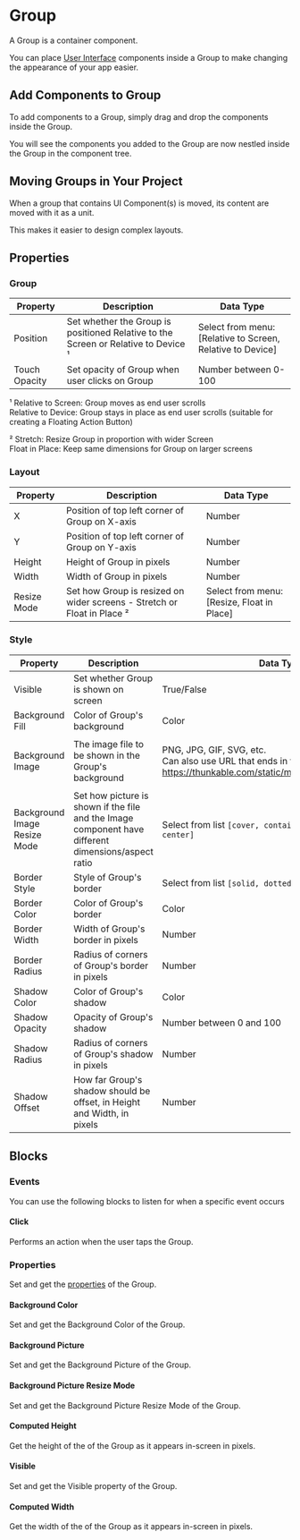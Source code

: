 # Group

A Group is a container component.

You can place [User Interface](ui-components.md) components inside a Group to make changing the appearance of your app easier.

## Add Components to Group

To add components to a Group, simply drag and drop the components inside the Group.

You will see the components you added to the Group are now nestled inside the Group in the component tree.

## Moving Groups in Your Project

When a group that contains UI Component(s) is moved, its content are moved with it as a unit.

This makes it easier to design complex layouts.

## Properties

### Group

| Property      | Description                                                                         | Data Type                                                   |
| ------------- | ----------------------------------------------------------------------------------- | ----------------------------------------------------------- |
| Position      | Set whether the Group is positioned Relative to the Screen or Relative to Device ¹  | Select from menu: \[Relative to Screen, Relative to Device] |
| Touch Opacity | Set opacity of Group when user clicks on Group                                      | Number between 0-100                                        |

¹ Relative to Screen: Group moves as end user scrolls\
Relative to Device: Group stays in place as end user scrolls (suitable for creating a Floating Action Button)

² Stretch: Resize Group in proportion with wider Screen\
Float in Place: Keep same dimensions for Group on larger screens

### Layout

| Property    | Description                                                             | Data Type                                   |
| ----------- | ----------------------------------------------------------------------- | ------------------------------------------- |
| X           | Position of top left corner of Group on X-axis                          | Number                                      |
| Y           | Position of top left corner of Group on Y-axis                          | Number                                      |
| Height      | Height of Group in pixels                                               | Number                                      |
| Width       | Width of Group in pixels                                                | Number                                      |
| Resize Mode | Set how Group is resized on wider screens - Stretch or Float in Place ² | Select from menu: \[Resize, Float in Place] |

### Style

| Property                     | Description                                                                                         | Data Type                                                                                                                                                                                                    |
| ---------------------------- | --------------------------------------------------------------------------------------------------- | ------------------------------------------------------------------------------------------------------------------------------------------------------------------------------------------------------------ |
| Visible                      | Set whether Group is shown on screen                                                                | True/False                                                                                                                                                                                                   |
| Background Fill              | Color of Group's background                                                                         | Color                                                                                                                                                                                                        |
| Background Image             | The image file to be shown in the Group's background                                                | <p>PNG, JPG, GIF, SVG, etc.<br>Can also use URL that ends in file extension (eg <a href="https://thunkable.com/static/media/logo.ba96eb83.png">https://thunkable.com/static/media/logo.ba96eb83.png</a>)</p> |
| Background Image Resize Mode | Set how picture is shown if the file and the Image component have different dimensions/aspect ratio | Select from list `[cover, contain, stretch, repeat, center]`                                                                                                                                                 |
| Border Style                 | Style of Group's border                                                                             | Select from list `[solid, dotted, dashed]`                                                                                                                                                                   |
| Border Color                 | Color of Group's border                                                                             | Color                                                                                                                                                                                                        |
| Border Width                 | Width of Group's border in pixels                                                                   | Number                                                                                                                                                                                                       |
| Border Radius                | Radius of corners of Group's border in pixels                                                       | Number                                                                                                                                                                                                       |
| Shadow Color                 | Color of Group's shadow                                                                             | Color                                                                                                                                                                                                        |
| Shadow Opacity               | Opacity of Group's shadow                                                                           | Number between 0 and 100                                                                                                                                                                                     |
| Shadow Radius                | Radius of corners of Group's shadow in pixels                                                       | Number                                                                                                                                                                                                       |
| Shadow Offset                | How far Group's shadow should be offset, in Height and Width, in pixels                             | Number                                                                                                                                                                                                       |

## Blocks

### Events

You can use the following blocks to listen for when a specific event occurs

#### Click

Performs an action when the user taps the Group.

### Properties

Set and get the [properties](group.md#properties) of the Group.

#### Background Color

Set and get the Background Color of the Group.

#### Background Picture

Set and get the Background Picture of the Group.

#### Background Picture Resize Mode

Set and get the Background Picture Resize Mode of the Group.

#### Computed Height

Get the height of the of the Group as it appears in-screen in pixels.

#### Visible

Set and get the Visible property of the Group.

#### Computed Width

Get the width of the of the Group as it appears in-screen in pixels.

